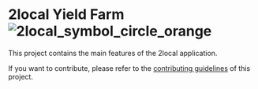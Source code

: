 # 2local Yield Farm ![2local_symbol_circle_orange](https://user-images.githubusercontent.com/88624942/128976591-9317f004-a277-4167-b18c-9e8b91628bc9.png)



This project contains the main features of the 2local application.

If you want to contribute, please refer to the [contributing guidelines](./CONTRIBUTING.md) of this project.
